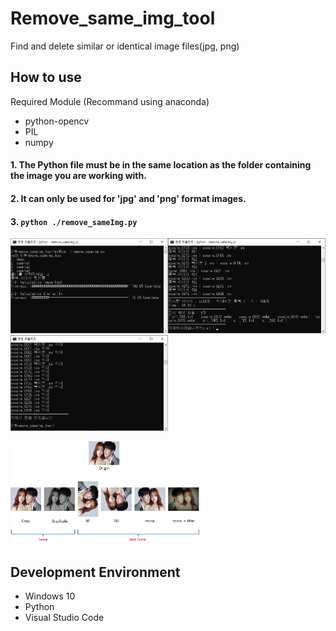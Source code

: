 # Remove_same_img_tool
Find and delete similar or identical image files(jpg, png)


## How to use
Required Module (Recommand using anaconda)
- python-opencv
- PIL
- numpy

#### 1. The Python file must be in the same location as the folder containing the image you are working with.
#### 2. It can only be used for 'jpg' and 'png' format images.
#### 3. ```python ./remove_sameImg.py```
<img src="./pic/screenshot.png" width="50%" height="50%" title="70px" alt="memoryblock"><img src="./pic/screenshot2.png" width="50%" height="50%" title="70px" alt="memoryblock"><img src="./pic/screenshot3.png" width="50%" height="50%" title="70px" alt="memoryblock">

<img src="./pic/sample.png" width="60%" height="60%" title="70px" alt="memoryblock">


## Development Environment
* Windows 10
* Python
* Visual Studio Code
